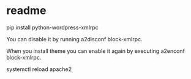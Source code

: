 # readme

pip install python-wordpress-xmlrpc


You can disable it by running a2disconf block-xmlrpc.

When you install theme you can enable it again by executing a2enconf block-xmlrpc.

systemctl reload apache2
